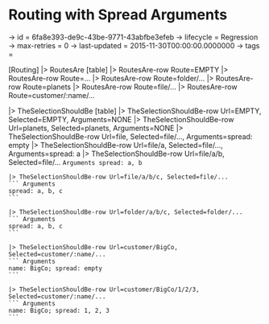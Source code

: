 # Routing with Spread Arguments

-> id = 6fa8e393-de9c-43be-9771-43abfbe3efeb
-> lifecycle = Regression
-> max-retries = 0
-> last-updated = 2015-11-30T00:00:00.0000000
-> tags = 

[Routing]
|> RoutesAre
    [table]
    |> RoutesAre-row Route=EMPTY
    |> RoutesAre-row Route=...
    |> RoutesAre-row Route=folder/...
    |> RoutesAre-row Route=planets
    |> RoutesAre-row Route=file/...
    |> RoutesAre-row Route=customer/:name/...

|> TheSelectionShouldBe
    [table]
    |> TheSelectionShouldBe-row Url=EMPTY, Selected=EMPTY, Arguments=NONE
    |> TheSelectionShouldBe-row Url=planets, Selected=planets, Arguments=NONE
    |> TheSelectionShouldBe-row Url=file, Selected=file/..., Arguments=spread: empty
    |> TheSelectionShouldBe-row Url=file/a, Selected=file/..., Arguments=spread: a
    |> TheSelectionShouldBe-row Url=file/a/b, Selected=file/...
    ``` Arguments
    spread: a, b
    ```

    |> TheSelectionShouldBe-row Url=file/a/b/c, Selected=file/...
    ``` Arguments
    spread: a, b, c
    ```

    |> TheSelectionShouldBe-row Url=folder/a/b/c, Selected=folder/...
    ``` Arguments
    spread: a, b, c
    ```

    |> TheSelectionShouldBe-row Url=customer/BigCo, Selected=customer/:name/...
    ``` Arguments
    name: BigCo; spread: empty
    ```

    |> TheSelectionShouldBe-row Url=customer/BigCo/1/2/3, Selected=customer/:name/...
    ``` Arguments
    name: BigCo; spread: 1, 2, 3
    ```


~~~
